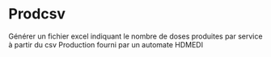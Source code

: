 # Prodcsv
Générer un fichier excel indiquant le nombre de doses produites par service à partir du csv Production fourni par un automate HDMEDI
